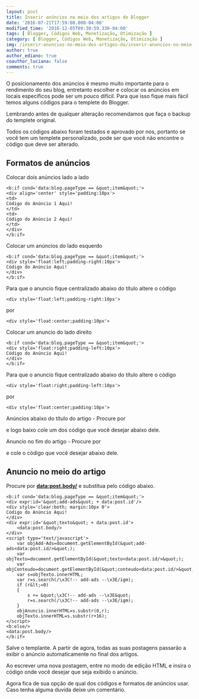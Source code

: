 ```yaml
---
layout: post
title: Inserir anúncios no meio dos artigos do Blogger
date: '2016-07-21T17:59:00.000-04:00'
modified_time: '2016-12-05T09:30:59.330-04:00'
tags: [ Blogger, Códigos Web, Monetização, Otimização ]
category: [ Blogger, Códigos Web, Monetização, Otimização ]
img: /inserir-anuncios-no-meio-dos-artigos-do/inserir-anuncios-no-meio-dos-artigos-do.jpg
author: true
author_ediano: true
coauthor_luciana: false
comments: true
---
```


O posicionamento dos anúncios é mesmo muito importante para o rendimento do seu blog, entretanto escolher e colocar os anúncios em locais específicos pode ser um pouco difícil. Para que isso fique mais fácil temos alguns códigos para o templete do Blogger.

Lembrando antes de qualquer alteração recomendamos que faça o backup do templete original.

Todos os códigos abaixo foram testados e aprovado por nos, portanto se você tem um templete personalizado, pode ser que você não encontre o código que deve ser alterado.

## Formatos de anúncios
Colocar dois anúncios lado a lado

    <b:if cond='data:blog.pageType == &quot;item&quot;'>
    <div align='center' style='padding:10px'>
    <td>
    Código do Anúncio 1 Aqui!
    </td>
    <td>
    Código do Anúncio 2 Aqui!
    </td>
    </div>
    </b:if>

Colocar um anúncios do lado esquerdo

    <b:if cond='data:blog.pageType == &quot;item&quot;'>
    <div style='float:left;padding-right:10px'>
    Código do Anúncio Aqui!
    </div>
    </b:if>

Para que o anuncio fique centralizado abaixo do título altere o código

    <div style='float:left;padding-right:10px'>

por

    <div style='float:center;padding:10px'>

Colocar um anuncio do lado direito

    <b:if cond='data:blog.pageType == &quot;item&quot;'>
    <div style='float:right;padding-left:10px'>
    Código do Anúncio Aqui!
    </div>
    </b:if>

Para que o anuncio fique centralizado abaixo do título altere o código

    <div style='float:right;padding-left:10px'>

por

    <div style='float:center;padding:10px'>

Anúncios abaixo do título do artigo - Procure por **<div class='post-header-line-1'/>** e logo baixo cole um dos código que você desejar abaixo dele.

Anuncio no fim do artigo - Procure por **<div class='post-footer'>** e cole o código que você desejar abaixo dele.

## Anuncio no meio do artigo
Procure por **<data:post.body/>** e substitua pelo código abaixo.

    <b:if cond='data:blog.pageType == &quot;item&quot;'>
    <div expr:id='&quot;add-ads&quot; + data:post.id'/>
    <div style='clear:both; margin:10px 0'>
    Código do Anúncio Aqui!
    </div>
    <div expr:id='&quot;texto&quot; + data:post.id'>
        <data:post.body/>
    </div>
    <script type='text/javascript'>
        var objAdd-Ads=document.getElementById(&quot;add-ads<data:post.id/>&quot;);
        var objTexto=document.getElementById(&quot;texto<data:post.id/>&quot;);
        var objConteudo=document.getElementById(&quot;conteudo<data:post.id/>&quot;);
        var s=objTexto.innerHTML;
        var r=s.search(/\x3C!-- add-ads --\x3E/igm);
        if (r&lt;=0)
        {
            s += &quot;\x3C!-- add-ads --\x3E&quot;
            r=s.search(/\x3C!-- add-ads --\x3E/igm);
        }
        objAnuncio.innerHTML=s.substr(0,r);
        objTexto.innerHTML=s.substr(r+16);
    </script>
    <b:else/>
    <data:post.body/>
    </b:if>

Salve o templante. A partir de agora, todas as suas postagens passarão a exibir o anúncio automaticamente no final dos artigos.

Ao escrever uma nova postagem, entre no modo de edição HTML e insira o código **<!-- add-ads -->** onde você desejar que seja exibido o anúncio.

Agora fica de sua opção de qual dos códigos e formatos de anúncios usar. Caso tenha alguma duvida deixe um comentário.